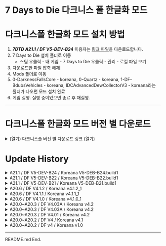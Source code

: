 # 7 Days to Die 다크니스 폴 한글화 모드

# 다크니스폴 한글화 모드 설치 방법

1. **_7DTD A21.1 / DF V5-DEV-B24_** 이용자는 [링크 파일](https://github.com/Zuxico3219-Gmail/Darkness-Falls-Koreana/releases/download/7dtd-df-kr-v5-dev-b24.build1/DF.KR.V5-DEV-B24.build1.zip)을 다운로드합니다.
2. 7 Days to Die 설치 폴더로 이동
   * 스팀 우클릭 - 내 게임 - 7 Days to Die 우클릭 - 관리 - 로컬 파일 보기
4. 다운로드한 파일 압축 해제
5. Mods 폴더로 이동 
6. 0-DarknessFallsCore - koreana, 0-Quartz - koreana, 1-DF-BdubsVehicles - koreana, IDCAdvancedDewCollectorV3 - koreana라는 폴더가 나오면 모드 설치 완료
7. 게임 실행. 실행 중이었으면 종료 후 재실행.

---

# 다크니스폴 한글화 모드 버전 별 다운로드

<details><summary>(열기) 다크니스폴 버전 별 다운로드 링크 (열기)</summary>

<br/>

* [DF KR V5-DEV-B24.build1](https://github.com/Zuxico3219-Gmail/Darkness-Falls-Koreana/releases/download/7dtd-df-kr-v5-dev-b24.build1/DF.KR.V5-DEV-B24.build1.zip)
* [DF V5-DEV-B22](https://github.com/Zuxico3219-Gmail/Darkness-Falls-Koreana/releases/download/7dtd-darknessfalls-koreana/DF.V5-DEV-B21_KR.V5-DEV-B22.build1.zip)
* [DF V5-DEV-B21](https://github.com/Zuxico3219-Gmail/Darkness-Falls-Koreana/releases/tag/7dtd-df-v5-dev-b21-koreana-v5-deb-b21.build1)
* [DF V4.1.2](https://github.com/Zuxico3219-Gmail/Darkness-Falls-Koreana/releases/download/7dtd-df-v4.1.2-koreana-v4.1.2-1/DF.V4.1.2_KR.V4.1.2_1.zip)
* [DF V4.1.1](https://github.com/Zuxico3219-Gmail/Darkness-Falls-Koreana/releases/download/7dtd-df-v4.1.1-koreana-v4.1.1-1/DF.V4.1.1_KR.V4.1.1_1.zip)
* [DF V4.1.0](https://github.com/Zuxico3219-Gmail/Darkness-Falls-Koreana/releases/download/7dtd-df-v4.1.0-koreana-v4.0.1-1/DF.V4.1.0_KR.V4.1.0_1.zip)
* [DF V4.04](https://github.com/Zuxico3219-Gmail/Darkness-Falls-Koreana/releases/download/7dtd-df-v4.04-koreana--v4.04-1/DF.V4.04_KR.V4.04_1.zip)
* [DF V4.03A](https://github.com/Zuxico3219-Gmail/Darkness-Falls-Koreana/releases/download/7dtd-df-v4.03a-koreana-v4.03a-2/DF.V4.03A_KR.V4.03A_2.zip)
* [DF V4.01](https://github.com/Zuxico3219-Gmail/Darkness-Falls-Koreana/releases/download/7d2d-darknessfalls/DarknessFalls_Koreana.zip)
* [DF V4](https://github.com/Zuxico3219-Gmail/Darkness-Falls-Koreana/releases/download/7dtd-df-v4.01-koreana-4.2/DarknessFalls_Koreana.zip)

---

</details>






# Update History

<details><summary>A21.1 / DF V5-DEV-B24 / Koreana V5-DEB-B24.build1</summary>

<br/>

# DF V5-DEV-B24 / koreana V5-DEV-B24.build1

## 누락

* DFmeleeToolcombatAxe,DFmeleeTooltitaniumCombatAxe: 날붙이 제작 등급+ 목록에 있지만 어디에도 없음
* ammoDartSteel: 전동식 트랩 1에 있지만 어디에도 없음
* armorMilitaryStealthBoots,군 잠행용 부츠: Localization.txt 누락
* DFseedCannabisUnderground,대마 (씨앗): Localization.txt 누락
* DFseedRiceUnderground,쌀 (씨앗): Localization.txt 누락

## DF-V5-DEV-B24 변경사항

* 전문의 특성 3레벨, 3레벨 설명 수정: 자신에게 사용하는 치료 아이템 효과 +25% ~ +50% -> 자신 혹은 타인에게 사용하는 치료 아이템 효과 +25% ~ +50%
* 야생 과일나무 등장 확률 증가
* 모든 플레이어 과일나무가 채집 후 사과나무 씨앗으로 심기는 문제 수정

## DF-V5.0.0-DEV-B24 공식 패치노트

* 제작할 수 있는 원격 제작 기능과 관련된 문제를 수정하기 위해 SCore를 업데이트했습니다. 모든 재료가 없는 상태에서 제작하거나 차량에 타고 * 있고 해당 자원이 핫바에 있으면 자원을 사용하지 않고 제작할 수 있었습니다.
* 벌집 레시피가 없던 문제 수정
* 아이템이 유리병이나 깨진 유리만 주던 문제를 수정했습니다.
* TFP의 공지에 따라 해결하려고 했으나 제대로 되지 않아, 지금은 50% 확률로 빈 물병을 얻을 수 있습니다.
* 닭장과 벌집이 생산 중일 때 동물 먹이를 투입할 수 없는 문제를 수정했습니다.
* 장도리가 작업대의 제작 시간 감소가 제대로 표시되지 않던 문제를 수정했습니다.
* 음식과 음료의 표시와 관련된 문제를 추가로 수정했습니다.
* 간헐적으로 음식으로 얻는 최대 스태미너 보너스가 사라지거나 제대로 적용되지 않는 문제를 수정했습니다.
* 의료 용품의 HP와 XP 수치와 관련된 문제를 수정했습니다.
* 의료 옹품이 찰과상/접질림/부러짐에 제대로 작동하지 않는 바닐라 문제를 수정했습니다.
* 플레이어의 과일나무와 관련된 잘못된 유니티 태그를 수정했습니다. 왜냐면 유니티가 그지같아서 한 번에 제대로 저장되지 않았습니다.
* 플레이어의 과일나무 채집 후 모든 나무가 사과나무로 심어지는 문제를 수정했습니다. 내가 잘못 함.
* 대부분의 날붙이 도구나 무기의 대미지가 제대로 표시되지 않는 문제를 수정하고 대미지량도 수정 했습니다. 대미지는 약간 높아졌을 수 있습니다.
* 왜? 몰?루. 여기에 더 많은 시간을 쓰지 않아요.
* 상인이 일반 회로도를 판매합니다.
* 빈혈 디버프에 특수한 조건을 추가했습니다. 특정 음식 수치를 일정 이상 충족하면 빈혈이 사라집니다.
* 상인이 이제 대부분의 탈 것 판매하지 않습니다. 너무 쉽게 사는 것 같아서요. ( 일부 차량 부품은 그대로 남아있습니다. )
* 야생 과일나무가 거의 사라져서 야생 과일나무의 등장 확률을 증가시켰습니다.
* 출입증의 드랍률을 아주 조금 조절했습니다. ( 조금 더 흔하게 )

* 알려진 문제.

* 언제나처럼 현지화. 뭔가 이상하거나 놓친 부분이 있다면 알려주세요.
* 전리품이 어느정도 정리되었으니 이상한게 있다면 알려주세요.
* 일부 블록이 대미지를 받아도 내구도가 보이지 않는 문제. 바닐라 블록이 아니면 제보해주세요. 고치는 방법을 알고 있습니다.

</details>

<details><summary>A21.1 / DF V5-DEV-B22 / Koreana V5-DEB-B22.build1</summary>

<br/>

# DF V5-DEV-B22 / koreana V5-DEV-B22.build1

## DF-V5-DEV-B22 변경사항

* 황무지 보물 특성 너프: 약탈품 보너스 +20% ~ +100% -> +2% ~ +10%
* 배터리 재활용 개조 설명 추가: 개조 등급: 3
* 직업 퀘스트 내용 변경
    * 직업 퀘스트 - 사냥꾼 2/5: 목재 활로 좀비 죽이기 -> 좀비 죽이기
    * 직업 퀘스트 - 사냥꾼 6/5: 파이프 라이플로 동물과 좀비 죽이기 -> 동물과 좀비 죽이기
* 화력 증가 도구 설명 변경: 제작 시간 -25% -> 제작 시간 -15%
* 자물쇠 따개 뭉치(50) -> 자물쇠 따개 뭉치(100)
* 물 -> 깨끗한 물
* 악마의 재생 능력 관련 표기 KEY 추가
    * 악마의 재생 능력을 비활성화?
    * 권능을 받은 악마의 재생 능력을 비활성화?
* 직업: 사냥꾼 2레벨 보상 추가: 군 잠행용 방어구의 제작등급 +10

## DF-V5-DEV-B21 놓친 변경사항

* 육상 숙련도 너프
    * 달리기 중 스태미너 회복량 +5% ~ +25% -> +2% ~ +10%
    * 점프 스태미너 소모량 감소 4% ~ 20% -> 
* 타격무기 숙련도 너프
    * 스태미너 소모량 -5% ~ -25% -> -2% ~ -10%
* 날붙이 무기 숙련도 너프
    * 스태미너 소모량 -5% ~ -25% -> -2% ~ -10%
* 권총 숙련도 버프
    * 공격속도 +5% ~ +25% -> +10% ~ +50%
* DIY 특성 삭제: 기계 부품, 전기 부품 레시피를 전기 기초이론에서 얻으면서 사라짐
* 암살자 특성 변경
    * UI 표기와 실제 보너스 똑같게 변경
    * 기습 데미지 +50% ~ +200% -> +150% ~ +300%
* 사냥 전문가 특성
    * 레시피 해제 추가: 군 잠행용 방어구
    * 제작등급 보너스 아이템 추가: 군 잠행용 방어구
* 고급 공학 기술 특성
    * 4레벨 레시피 변경: 바닐라 변경으로 인해 삭제 및 추가
* 망치 & 화덕 특성
    * 1레벨에 레시피 해제되는  랜턴이 일반 랜턴에서 다양한 랜턴을 선택해서 쓸 수 있는 랜턴으로 변경
    * 4레벨 레시피 해제 추가: 화력 증가 도구
* 이게 과학이지! 특성
    * 2레벨 레시피 해제 삭제: 압력판 지뢰
* 보안 전문가 특성
    * 제작등급 보너스 아이템 추가: 티타늄 케블라 방어구
* 미래공학 제작 특성
    * 4레벨 레시피 해제 추가: 레이저 자동 터렛
    * 5레벨 레시피 해제 추가: 레이저 샷건 터렛
* Key 없어진 번역 삭제
    * rebarFrameArch,철근 프레임 아치
    * rebarFrameCTRPlate,판형 철근 프레임 중앙
    * rebarFrameCTRPole,철근 프레임 막대 (중앙)
    * rebarFramePillar50,철근 프레임 기둥 50
    * rebarFramePole,철근 프레임 막대
    * rebarFrameCTREighth,철근 프레임 8형 (중앙)

# 한글 번역 수정

* 용어 변경
    * 명칭: 티타늄 케블라 -> 티타늄-도금 케블라
    * 설명: 일반적으로 방탄에 사용하는 케블라 대신 티타늄을 덧댄 군용 방어구입니다
* 중갑 제작: 방어구 제작등급 +10 ~ +50 -> 중갑 제작등급 +10 ~ +50
* 경갑 제작: 방어구 제작등급 +10 ~ +50 -> 경갑 제작등급 +10 ~ +50
* 타격 무기 제작 5레벨 설명 중복 삭제
* 샷건 제작: 플레이어 레벨, 제작등급 수치 올바르게 수정
* 레버 액션 라이플 책 설명 누락 수정
* 가죽,철제, 강철 갑옷 도면 설명: 방어구 제작 특성이 경갑/중갑 등으로 통합되어 특성이 아니라 해당 방어구 제작 방법을 습득한다고 설명 변경
* 화덕 & 망치 1레벨 설명 누락 추가: 소방관 헬멧 레시피 해제
* 화덕 & 망치 4레벨 설명 누락 추가: 콘크리트 블록,콘크리트 프레임 형태 레시피 해제
* 화덕 & 망치 5레벨 설명 누락 추가: 스테인리스 강철 형태,강철 프레임 형태 레시피 해제
* 군화, 군모를 군용 부츠, 군용 헬맷으로 변경해서 군용 방어구로 설명 통합
* 중갑 제작의 제작시간 감소 삭제
* 권총 제작: 날붙이 무기 -> 권총
* 농업 전문가 설명 누락 추가: 대마 (씨앗),쌀 (씨앗) 레시피 해제
* 기계 전문가 설명 누락 추가: SMG-5 레시피 해제
* 폭파 전문가 설명 변경: 폭발물로 인한 받는 피해 -> 폭발물에 입는 피해
* 티타늄 방어구 설명 오타 수정
* 악마 군주 번역 누락 추가: Demon Lord -> 악마 군주
* 사냥 전문가 표기 오류 수정

</details>

<details><summary>A21.1 / DF V5-DEV-B21 / Koreana V5-DEB-B21.build1</summary>

<br/>

## A21.1 / DF V5-DEV-B21 / Koreana V5-DEV-B21.build1

* 품질관리 조: 캐릭터 레벨 51이상 약탈품 보너스 너프
* 제작 시간 감소 삭제
    * 총기류, 무기류, 도구
* 방어구 제작 -> 중갑 제작으로 변경
    * 고철 방어구,철제 방어구,강철 방어구,광부 안전모,소방관 헬멧,SWAT 헬멧,티타늄 방어구
    * 중갑 제작 1레벨: 플레이어 레벨 1 -> 5
    * 중갑 제작 5레벨: 플레이어 레벨 80 -> 60
* 경갑 제작 추가
    * 패딩 방어구, 가죽 방어구, 군모, 군용 방어구, 군화, 군 잠행용 방어구, 티타늄 케블라 방어구
* 총기 제작, 무기 제작을 세분화
* 과학 제작 변경사항
    * 제작 시간 감소: 1% ~ 5% -> 5% ~ 25%
    * 3레벨 레시피 해제 추가: 대구경 라이플 총열 개조
* 멋진 교환자 변경사항
    * 상인의 비밀 은닉처 보너스 삭제
* 전기 기초이론 변경사항
    * 1레벨 레시피 해제 추가: 기계 부품
    * 2레벨 레시피 해제 추가: 전기 부품
* 전동식 근거리 트랩, 전동식 원거리 트랩 통합 -> 전동식 트랩
* 화학 작업기: 요구사항 무기 제작 2 삭제
* 보안 전문가: 군용 방어구, 티타늄 방어구 레시피 해제 삭제
* 카리스마 있는 성격
    * 3레벨~5레벨에서 상인이 비밀 은닉처 아이템을 제공하던 것에서 1레벨~5레벨에서 상인이 더 좋은 아이템을 제공하는 것으로 변경 (확인 필요)
* 기초 농사 비법
    * 2레벨 추가: 이슬 수집기 레시피 해제
* 폭파 전문가
    * 1~5레벨 추가: 폭발물로 인한 받는 피해 -5~-25%
    * 5레벨 추가: 지뢰를 집을 수 있습니다
* 전문화, 숙련도 책 설명 삭제: 도구벨트에 넣어서 읽을 수 있습니다
* 윈체스터 라이플 도면 key 변경: DFWinchesterRifleBook -> DFgunWinchesterRifleSchematic
* 티타늄 방어구 설명 변경: 문구 변경 및 보안요원 전용 삭제
* 직업 훈련 - 농부 변경사항
    * 직업 퀘스트 - 농부 2/5: 괭이 관련 -> 농지 블록 관련
    * 직업 퀘스트 - 농부 3/5: 괭이로 밭 갈고 씨앗 심기 -> 농지 블록에 씨앗 심기
    * 직업 퀘스트 - 농부 5/5: 수셰프 삭제 ?
    * 직업 퀘스트 - 농부 6/6 삭제
* 직업 훈련 - 사냥꾼 변경사항
    * 직업 퀘스트 - 사냥꾼 5/5: 가죽 방어구 제작 -> 패딩 방어구 제작
    * 직업 퀘스트 - 사냥꾼 6/6 삭제
* 직업 훈련 - 노동자 변경사항
    * 직업 퀘스트 - 노동자 2/5: 목재 프레임과 판석 블록 -> 목재 프레임
    * 직업 퀘스트 - 노동자 6/6 삭제
* 직업 훈련 - 기계공 변경사항: 직업 퀘스트 - 기계공 6/6 삭제
* 직업 훈련 - 과학자 변경사항: 직업 퀘스트 - 과학자 6/6 삭제
* 직업 훈련 - 보안요원 변경사항
    * 직업 퀘스트 - 보안요원 2/5 변경: 패딩 방어구 제작 -> 좀비 죽이기
    * 직업 퀘스트 - 보안요원 3/5: 스크립트와 퀘스트가 맞지 않음
* 직업 훈련 - 생존주의자 변경사항
    * 직업 퀘스트 - 생존주의자 3/5 변경: 끓인 물 -> 물 그릇
    * 직업 퀘스트 - 생존주의자 4/5 변경: 가죽 방어구 -> 패딩 방어구
* 건강 툴팁 변경사항: 사망 시 건강 10 감소 -> 사망 시 게임 난이도에 따라 건강 일부 감소
* 건강 툴팁 추가사항
    * 난이도 0에서는 건강 감소 0
    * 난이도 1마다 건강 감소 4씩 증가
    * 난이도 5에서 건강 감소 20
* 자급자족 1레벨에 추가: 이슬 수집기 레시피 해제
* 생존자 변경사항
    * 더위 저항, 추위 저항: 5~25 -> 10~50
    * 질병 저항: 10% ~ 80% -> 20% ~ 100%
* 창술 장인 변경사항
    * 4레벨 변경: 재빠른 악마 -> 자루 뚫기
    * 자루 뚫기: 맹렬한 공격 시 대상을 관통하여 한 번에 최대 3명까지 공격할 수 있습니다.
* 개조 추가
    * 화력 증가 도구: 대형 화덕과 고급 화덕, 퓨전 화덕 그리고 작업용 오븐을 위한 도구입니다. 제작 시간 -25%
* 단순 이름 변경
    * P225 권총 -> 고급 권총
    * P225 권총 도면 -> 고급 권총 도면
    * AR15 돌격소총 -> 전술 돌격소총
    * 작업용 싱크대 -> 작업용 욕실 싱크대
    * 전직 깡패 -> 방사능 깡패
    * 땅콩 버터 샌드위치 -> 땅콩 버터 젤리 샌드위치
* 단순 설명 변경
    * 다이아몬드 칼날 끝 개조, 추가:대상을 맞출 때마다 방어력을 5% 감소시킵니다.
* 바닐라의 기후에 따른 티어 보너스 삭제 (숲,설원,사막 등등)
* 밤이 되면 기후 별로 다른 게임스테이지, 전리품스테이지 보너스 추가
* 황무지 게임스테이지 보너스 추가
* 직업 퀘스트 - 농부 5에 있던 수셰프 특성이 직업 퀘스트 - 농부 4로 이동
* 퀘스트 내용이 단순 좀비 처치로 바뀐 직업 퀘스트
    * 직업 퀘스트 - 사냥꾼 2: 기존 ( 원시적 활으로 좀비 처치 )
    * 직업 퀘스트 - 보안요원 2: 기존 ( 패딩 방어구 제작 )
* 직업 퀘스트 - 사냥꾼 4에 있던 타고난 사냥꾼 특성이 직업 퀘스트 - 사냥꾼 2로 이동
* 직업 퀘스트 - 사냥꾼 4: 경갑옷 - 가죽 방어구 제작 특성 보상 삭제
* 직업 퀘스트 - 사냥꾼 5: 가죽 방어구 제작 -> 패딩 방어구 제작
* 직업 퀘스트 - 보안요원: 고통 저항 특성 보상 추가
* 레시피 변경사항
    * 추가: 가전
    * 변경: 유리병 -> 빈 물병
    * 삭제: 랜턴
* 고급 이슬 수집기 모드 추가
    * 고급 이슬 수집기는 설치하면 다양한 효과를 얻을 수 있는 특별한 아이템이 있습니다.
    * 미네랄 주입기: 그냥 물 대신에 깨끗한 생수를 생산합니다.
    * 고급 정수 필터: 이슬 수집기가 물을 더 빨리 생산하게 합니다.
    * 대형 이슬 수집 방수포: 한 번에 더 많은 물을 생산합니다.
    * 대형 물 통: 이슬 수집기의 생산품 슬롯이 증가하여 비우기 전까지 더 많은 물을 생산할 수 있습니다.
    * 대형 이슬 수집 방수포와 대형 물 통은 제작할 수 있습니다. 나머지 두 아이템은 상인에게서만 구할 수 있습니다.

</details>

<details><summary>A20.6 / DF V4.1.2 / Koreana v4.1.2_1</summary>

<br/>

## A20.6 / DF V4.1.2 / KOreana V4.1.2_1

1. 드디어 다크니스 폴에도 원격 보관함 모드가 도입되었습니다.
    * 이게 과학이지! 특성 5레벨에서 무선 전송 업그레이드를 통해 보관함을 업그레이드 할 수 있습니다.
    * 업그레이드 가능한 도구: 장도리, 네일건, 임팩트 드라이버, 티타늄 장도리, 레이저 만능도구
1. 새로운 미래공학 아이템을 추가했습니다.
    * 미래공학 제작 5레벨: 과충전 에너지 전지, 과충전 전력 공급 개조, 분자 재구축 장치 (도구벨트), 분자 재구축 장치 (착용장비) 레시피 해제
1. 나사송곳 개편 사항
    * 이전보다 내구도가 더 느리게 깎입니다.
    * 나사송곳: 채집량 감소 패널티가 절반 수준으로 완화되었습니다.
    * 티타늄 나사송곳: 채집량 감소 패널티가 삭제되었습니다.
1. 컴파운드 활과 티타늄 석궁은 더 이상 돌과 고철 탄약을 사용할 수 없습니다.
1. 방어구 개편 사항
    * 미래공학 방어구의 스태미너 패널티가 없어지고, 대신 갑옷 등급이 약간 낮아졌습니다.
    * 패딩 방어구의 이동성 패널티가 없어지고, 대신 갑옷 등급이 낮아지고 개조 슬롯이 1개씩 줄어들었습니다.
    * 가죽, 고철 방어구의 이동성 패널티가 약간 낮아지고, 대신 갑옷 등급이 약간 낮아졌습니다.
    * 강철 방어구, SWAT 헬멧, 풋볼 헬맷의 이동성 패널티가 약간 높아지고, 대신 갑옷 등급이 약간 높아졌습니다.
    * ZU 풋볼 헬멧의 이동성 패널티가 낮아지고, 대신 갑옷 등급이 낮아졌습니다.
1. 응급 치료용 붕대, 응급 치료 키트, 멸균 붕대, 구급 키트같은 의료용품이 중복 적용되지 않습니다.
1. 프레임 형태의 모양을 변경하여 일반 블록과 구분할 수 있게 바뀌었습니다.
1. 노동자 직업 개편 사항
    * 고급 공학 기술 특성 5레벨의 플레이어 요구 레벨이 10에서 20으로 높아졌습니다.
    * 좋은 유지보수 특성 5레벨의 플레이어 요구 레벨이 10에서 20으로 높아졌습니다.
    * 고급 공학 기술 특성 4레벨과 5레벨에 나눠서 배울 수 있던 산탄총 터렛과 SMG 자동 터렛을 모두 4레벨에서 배울 수 있습니다.
    * 고급 공학 기술 특성 5레벨에서 터렛 Mk2와 강철 탄약을 사용하는 터렛을 배울 수 있습니다.
    * 고급 공학 기술 특성 4레벨: 강철 탄약을 사용하는 SMG 자동 터렛 (강철) 레시피 해제
    * 고급 공학 기술 특성 5레벨: SMG 자동 터렛 Mk2, 산탄총 자동 터렛 Mk2, SMG 자동 터렛 Mk2 (강철) 레시피 해제
1. 기계공 직업 개편 사항
    * 고철 처리 작업 특성 5레벨의 플레이어 요구 레벨이 10에서 20으로 높아졌습니다.
    * 로보틱 발명가 특성 5레벨의 플레이어 요구 레벨이 10에서 20으로 높아졌습니다.
    * 기계공 2레벨
        * 기존: 기계공 작업대, 기름, 차량 개조, 크루저, 정커, 노바 관련 레시피 해제
        * 개편: 오토바이와 노바 관련 레시피 해제
    * 기계공 3레벨
        * 기존: 오토바이, 랫, 낡은 세미, 작업 트럭 관련 레시피 해제
        * 개편: 기계공 작업대, 기름, 차량 개조, 크루저, 정커, 랫, 낡은 세미, 작업 트럭 관련 레시피 해제
    * 기계공 전문가
        * SMG-5 레시피 해제 추가
        * 설명에 박스 트럭, 버기, 험비, 스탤리온, 머라우더와 제작 재료 레시피 해제 추가
1. 요리사 직업 개편 사항
    * 자급자족 특성 5레벨의 플레이어 요구 레벨이 10에서 20으로 높아졌습니다.
    * 자급자족 특성 5레벨에서 배울 수 있는 관개수로 파이프 제작법이 각 모양별로 나누어져있던 기존 방식에서 관개수로 파이프 (모든 형태)로 통합하여 해당 블록으로 모양을 선택해서 설치할 수 있도록 변경되었습니다.
    * 요리사 전문가 특성에 대마와 쌀 지하 농사 레시피 해제 누락 추가
1. 과학자 직업 개편 사항
    * 폭파 전문가 특성 5레벨의 플레이어 요구 레벨이 10에서 20으로 높아졌습니다.
    * 이게 과학이지! 특성 5레벨의 플레이어 요구 레벨이 10에서 20으로 높아졌습니다.
    * 전문의 특성 5레벨의 플레이어 요구 레벨이 10에서 20으로 높아졌습니다.
    * 이게 과학이지! 특성 5레벨에 무선 전송 업그레이드 레시피 추가
1. 보안요원 직업 개편 사항
    * 질풍 강타 특성 5레벨의 플레이어 요구 레벨이 10에서 20으로 높아졌습니다.
    * 고통 저항 특성 5레벨의 플레이어 요구 레벨이 10에서 20으로 높아졌습니다.
    * 방어구 전문가 특성 5레벨의 플레이어 요구 레벨이 10에서 20으로 높아졌습니다.
1. 사냥꾼 직업 개편 사항
    * 사냥꾼의 활/석궁 제작등급 보너스가 삭제되었습니다.
    * 암살자 특성 5레벨의 플레이어 요구 레벨이 10에서 20으로 높아졌습니다.
    * 타고난 사냥꾼 특성 4레벨의 플레이어 요구 레벨이 10에서 20으로 높아졌습니다.
1. 생존주의자 직업 개편 사항
    * 사냥꾼에 있던 활/석궁 제작등급 보너스가 생존주의자에 추가되었습니다.
    * 생존자 특성 5레벨의 플레이어 요구 레벨이 10에서 20으로 높아졌습니다.
    * 카리스마 있는 성격 특성 5레벨의 플레이어 요구 레벨이 10에서 20으로 높아졌습니다.
    * 황무지 보물 특성 5레벨의 플레이어 요구 레벨이 10에서 20으로 높아졌습니다.
1. 미래공학 개편 사항
    * 미래공학 제작 특성 3레벨에 펄스 지뢰 레시피 추가
    * 미래공학 제작 특성 5레벨에 과충전 에너지 전지, 과충전 전력 공급 개조, 분자 재구축 장치 (도구벨트), 분자 재구축 장치 (착용장비) 레시피 추가
1. 스케이트 좀비와 은퇴한 갱스터 좀비의 이름을 전직 깡패로 통합하였습니다.
1. 각종 탄약 상자의 재료 절약 보너스 삭제가 삭제되었습니다.
    * 이제 각종 탄약을 묶음으로 만드는 기능만 제공합니다.
1. 화덕에서 만들 수 있던 방탄 유리 블록은 이제 대형 화덕에서 만들 수 있습니다.

---

번역 누락 수정
armorLeatherSetSchematicDesc,도면을 확인해 아이템 제작에 필요한 특성을 습득할 수 있습니다. 모든 방어구와 관련한 제작 아이템의 품질은 방어구 제작과 같은 특성에 따라 달라집니다.\n경갑옷 - 가죽 방어구 제작 특성을 1레벨 상승시킵니다.
armorIronSetSchematicDesc,도면을 확인해 아이템 제작에 필요한 특성을 습득할 수 있습니다. 모든 방어구와 관련한 제작 아이템의 품질은 방어구 제작과 같은 특성에 따라 달라집니다.\n중갑옷 - 철제 방어구 제작 특성을 1레벨 상승시킵니다.
armorSteelSetSchematicDesc,도면을 확인해 아이템 제작에 필요한 특성을 습득할 수 있습니다. 모든 방어구와 관련한 제작 아이템의 품질은 방어구 제작과 같은 특성에 따라 달라집니다.\n중갑옷 - 강철 방어구 제작 특성을 1레벨 상승시킵니다.

---

perkLaserWeaponsRank3Desc: DFpulseMine 레시피 해제 추가

perkLaserWeaponsRank3Desc,"[DECEA3]요구사항:[-] 플레이어 레벨 110\n미래공학 제작등급 +30. 미래공학 제작시간-15%\n나노봇,레이저 권총,레이저 권총 총열,레이저 권총 몸통,레이저 권총 손잡이,레이저 무기 부품,레이저 라이플,레이저 라이플 총열,레이저 라이플 몸통,레이저 라이플 개머리판,펄스 수류탄,펄스 로켓 (탄약),아크 건 레시피 해제\n컴파운드 활과 티타늄 석궁에 활용할 수 있는 펄스 화살 (탄약),펄스 볼트 (탄약) 레시피 해제\n생명공학 / 나노공학 중 하나의 공학만 습득할 수 있는 공학 주사 제작 가능.\n생명공학: 신체단련 주사,누구보다 빠르게 주사\n나노 공학: 초인 주사,치유가속 주사"

perkLaserWeaponsRank5Desc,"[DECEA3]요구사항:[-] 플레이어 레벨 140\n미래공학 제작등급 +50. 미래공학 제작시간-25%\n미래공학 방어구, 과충전 에너지 전지, 과충전 전력 공급 개조, 분자 재구축 장치 (도구벨트), 분자 재구축 장치 (착용장비) 레시피 해제"

autoTurretSteelCased,SMG 자동 터렛 (강철) 주석처리
perkAdvancedEngineeringRank4LongDesc,"전기 트랩 스킬로 XP를 35% 얻습니다\n산탄총 자동 터렛,SMG 자동 터렛,SMG 자동 터렛 (강철),네일 건,강철 차고 문 3x2 (전원 연결됨),금속 차고 문 5x3 (전원 연결됨),강화형 도개교 (전원 연결됨),금고 해치 v3 (전원 연결됨),금고 문 03 (전원 연결됨) 레시피 해제"

</details>

<details><summary>A20.6 / DF V4.1.1 / Koreana v4.1.1_1</summary>

<br/>

## A20.6 / DF V4.1.1 / Koreana V4.1.1_1

## DF 한글 모드 V4.1.1_1

1. 'Empowered'를 '권능을 받은'으로 번역, DOOM 시리즈 번역 참고
2. 'Broodmother'를 '거미여왕'으로 번역, 도타2 번역 참고. 스타2는 무리어미. 아크서바이벌은 브루드마더.

1. 일기( J메뉴)의 직업 설명 번역 추가
2. 대학 재킷 능력 변경해놓고 번역 키 없어서 자체적으로 추가

## DF V4.1.1 공식 변경점

</details>

<details><summary>A20.6 / DF V4.1.0 / Koreana v4.1.0_1</summary>

<br/>

## A20.6 / DF V4.04 / Koreana V4.04_1

## DF 한글 모드 V4.04_1 개선사항

1. 닥폴 4.1.0 번경사항 번역
1. 일기( J메뉴)의 직업 설명 번역 추가
1. 대학 재킷 능력 변경해놓고 번역 키 없어서 자체적으로 추가

---

## DF V4.1.0 공식 변경점

1. 변경점이 V4.1.0 번역 내용보다 더 많아서 포기했습니다. 다크니스폴 디스코스에서 확인하세요.

---

</details>

<details><summary>A20.0~A20.3 / DF V4.03A / Koreana v4.2</summary>

<br/>

## A20.6 / DF V4.04 / Koreana V4.04_1

## DF 한글 모드 V4.04_1 개선사항

1. 샷건 탄약 상자 다크니스폴 변경사항 추가
    * 샷건 탄약 상자 (100) -> 샷건 탄약 상자 (150)
1. 다크니스폴 퀘스트 접두어 수정
    * Quest -> 퀘스트
1. 플라즈마 배턴 설명 오류 수정 (강찌 제보)
1. 직업: 보안요원 - 스킬 질풍강타: 적용 아이템 표기 누락 수정
    * 돌 도끼,장도리,분해도구,칼,곤봉,배턴,너클,빠루,광선검,레이저 만능도구에 적용됩니다
1. 직업: 생존주의자 - 스킬 생존자 3~4레벨 표기 누락 수정
    * 말린 고기, 깨끗한 생수 레시피 해제
1. 탄피 회수 개조 설명 오류 수정
    * 전투 중 100% 확률로 탄피를 돌려받습니다 -> 50% 확률로
1. Mutant Spider 번역 추가
    * "돌연변이 거미"
1. 코일 샷건 오타 수정
1. 플라즈마 배턴 설명 오류 수정

---

## DF V4.04 공식 변경점

1. 마침내 날붙이 무기 장인이 살인 본능을 제대로 일으킬 수 있습니다.
    * 스킬 날붙이 무기 장인 3~5 레벨 설명 변경
    * 살인 본능 적용 불가(주먹/너클만) -> 살인 본능: 날붙이 무기로 킬을 할 때마다 5%씩 대미지가 상승하여 최대 15%까지 중첩됩니다.
1. 기후이상으로 벌집이 꿀을 덜 생산합니다.
    * 벌집에서 생산되는 꿀단지의 양과 확률이 줄어들었습니다.

---

</details>

<details><summary>A20.0~A20.3 / DF V4.03A / Koreana v4.2</summary>

<br/>

## A20.5 / DF V4.03A / Koreana V4.03A_1

## DF V4.03A 공식 변경점

1. 더 빠른 제작
    * 분해도 더 빠르게 합니다.
2. 직업: 과학자
    * 마지막 직업퀘스트 완료 시 티타늄 마체테의 제작등급 +10 삭제
3. 직업: 생존주의자
    * 마지막 직업퀘스트 완료 시 티타늄 마체테의 제작등급 +10 추가
4. 철제 위장 특성
    * 스태미너 소모량 -10%, -20%, -30%, -40%, -50%에서 -5%, -10%, 15%, -20%, -25%로 변경
5. 기초 농사 비법 특성
    * 레벨3에 벌집 레시피 해제 추가
6. 황무지 보물 특성
    * 레벨2에 있던 깨끗한 생수 레시피 해제 삭제
7. 생존 전문가 특성
    * 티타늄 마체테의 제작등급 +10 추가
    * 말린 고기 레시피 해제 삭제
8. 생존자 특성
    * 레벨4에 말린 고기, 깨끗한 생수 레시피 해제 추가
9. 자급자족 특성
    * 레벨2에 벌집 레시피 해제 추가
10. 사냥 전문가 특성
    * 티타늄 마체테 레시피 해제 삭제

---

## DF 한글 모드 V4.3 개선사항

1. 전투도끼 도면 설명: 전투토끼를 -> 전투도끼의
2. 조리된 엉터리 고기 수프 설명: 식중독 위험이 없어져서 먹기 안전합니다. -> 식중독 위험이 없어 안심하고 먹을 수 있습니다.
3. 전술 조끼 설명: 민간인급 전술 조끼 -> 민수급 전술 조끼
4. 땅콩 버터 샌드위치 설명: 미국의 오래된 전통적인 간식 -> 미국의 전통적인 간식
5. 커피 케이크 설명: 커피의 좋은 점을 모두 가졌는데 케이크입니다! -> 커피의 좋은 점을 모두 지녔는데, 케이크입니다!
6. 고기 부리또 설명: 특별히 맵지는 않고 손에 쥐고 먹기 좋습니다 -> 크게 맵지는 않고 손에 쥐고 먹기 좋습니다
7. 배 토스트 설명: 아보카도 토스트를 대신할정도는 아니지만 어쨋든 배는 채워야지요. -> 아보카도 토스트를 대신 할 정도는 아니지만 일단 배는 채워야지요.
8. 약기운: 가벼움 설명: 좋은 기분이 돌고있습니다. -> 좋은 기분이 감돕니다.
9. 신호 조명탄 퀘스트 설명: 조명탄에 켜서 -> 조명탄을 켜서
10. 신호 조명탄 아이템 설명: 가까운 곳에 공중 낙하 보금품을 호출합니다만 좀비도 끌어들입니다. -> 가까운 곳에 공중 낙하 보급품을 호출하지만, 좀비 또한 끌어들입니다.
11. 식용유 설명: 기름에 튀긴걸 누가 싫어합니까? 요리에 사용합니다. -> 신발도 튀겨먹으면 맛있습니다. 요리에 사용합니다.
12. 안나 퀘스트: 연구자료 구출하기 -> 연구자료 되찾기

---

</details>

<details><summary>A20.0~A20.3 / DF V4.01 / Koreana v4.2</summary>

<br/>

## A20.0~A20.3 / DF V4.01 / Koreana V4.2

## DF V4.01 공식 변경점

1. 이제 염색약 JaWoodlePurple을 탈 것에도 사용 가능합니다.
2. 이제 차량 좌석 확장 개조를 만들 수 없습니다.
3. 배터리 재활용 개조의 레시피 해제 조건 설명이 미래공학 제작으로 되어있던 것을 과학 제작으로 실제와 맞게 수정되었습니다.
4. 달걀을 쥔 채로 우클릭을 할 때 병아리가 나오는 기능이 삭제되었습니다.
5. 강철 제작의 플레이어 레벨 요구치가 50에서 30으로 변경되었습니다.
6. 터프한 전기공의 이름이 제대로 출력되지 않던 오류가 수정되었습니다.
7. 상인 조엘이 가르쳐주는 스킬 레버 액션 라이플이 사수용 라이플로 잘못 출력되던 것이 수정되었습니다.
8. 이제 직업: 농부의 마지막 직업퀘스트 완료 시 철제 정원 괭이 레시피가 해제됩니다.
    * 철제 정원 괭이는 고철 괭이보다 더 좋은 괭이입니다.
    * 철제 정원 괭이로 수확 시 수확량이 증가합니다.
9. 이제 더트 바이크(Dirt Bike)가 오토바이와 같은 속도로 달립니다. (하향)
    * 더트 바이크 속도 하향으로 제작 재료가 단조강에서 단조철로 변경됩니다.
    * 더트 바이크의 저장소 크기가 9x1에서 9x2로 커집니다. 
0. 박스 트럭(Box Truck),호스티스 박스 트럭(Hostess Box Truck)의 저장소 크기가 10x9에서 12x10으로 커집니다.
1. 이제 오렌지 차를 만들 때 캠프파이어에서 4개, 오븐에서 2개의 오렌지가 필요합니다. (기존: 1개)
2. 이제 파이프 폭탄 (탄약)을 금속 작업대에서 만들 수 없습니다. 여전히 작업대에서는 만들 수 있습니다.
3. 이제 아크 건을 만들 수 있습니다.
4. 이제 슈퍼옥수수를 파밍 중에 얻을 수 있습니다.
5. 직업: 사냥꾼의 동물 추적자로 다이어울프,늑대를 추적할 수 없던 오류가 수정되었습니다.
6. 닭장을 설치 후, 수확 후에만 수리할 수 있던 문제가 수정되었습니다. 이제 언제든 부서지지 않았다면 수리 할 수 있습니다.
7. 이제 POI에서 빈 책장이 나타날 확률이 줄어들었습니다.

## 한글 모드 V4.2 오류 수정사항

1. 레이저 배터리 개조를 레이조 배터리 개조로 잘못 표기한 부분 수정
2. 폭파 전문가 5레벨의 설명 화염방사기 뒷 부분이 잘린 부분 수정

---

## Koreana V4.2 Changes

* modMeleeLaserBattery,레이조 배터리 개조
    * 오타 수정
    * 레이조 -> 레이저
* perkDemolitionsExpertName,폭파 전문가
    * 설명 뒷부분 잘리던 문제 수정: 따옴표 누락
    * perkDemolitionsExpertRank5LongDesc,폭파 전문가입니다\n블록 데미지 +50%. 데미지 +50%. 무기조작 +50%\n재장전속도 +35%. 적 기절 확률 100%\n적을 파괴할 확률 +45%. 불구 확률 +66%\n적이 더 오래 기절합니다\n화염 방사기,빙결 수류탄 레시피 해제

## DF V4.01 Changes

### DF V4.01 BUG

* requirement name="ProgressionLevel" progression_name=",perkCraftWeapons
    * 콤마가 있음.

### item_modefiers.xml

* JaWoodlePurple
    * 탈 것 염색 가능하게 변경
* modVehicleExpandedSeat,차량 좌석 확장 개조
    * 제작 불가로 변경
* modGunRechargableBattery,배터리 재활용 개조
    * 레시피 해제 조건 설명이 미래공학 제작으로 되어있던 것을 과학 제작으로 실제와 맞게 수정되었습니다.

### items.xml

* foodEgg,달걀
    * 우클릭 시 병아리 나오는 것, 삭제

### progression.xml

* perkSteelCraftingName,강철 제작
    * perkSteelCraftingRank1Desc,"[DECEA3]요구사항:[-] 과학 제작 2, 무기 제작 2, 도구 제작 3, 플레이어 레벨 50, 직업: 노동자 불가\n강철 도끼,강철 곡괭이,강철삽,단조강,도가니,강철 화살촉,스테인리스 강철 형태 레시피 해제"
    * 플레이어 레벨 50 -> 플레이어 레벨 30

* legendaryZombieUtilityWorker,터프한 전기공
    * legendaryZombieUtilityWorker -> zombieUtilityWorkerLegendary
* response_-113720762,사수용 라이플 (200 듀크)
    * 사수용 라이플 -> 레버 액션 라이플
    * 실제로는 레버 액션 라이플을 가르쳐 줌.
* attclassfarmer,직업: 농부
    * attClassFarmerRank2Desc,"마지막 직업퀘스트 완료 시 획득\n샷건, 괭이 제작등급 +10"
    * 철제 정원 괭이 레시피 해제 추가

* vehicleDirtBike
    * 속도 22,22 -> 9,14로 변경
    * 저장소 9,1 -> 9,2로 변경
* 재료 resourceForgedSteel -> resourceForgedIron
    * vehicleDirtBikeChassis
    * vehicleDirtBikeParts
* 저장소 10,9 -> 12,10으로 변경
    * vehicleBoxTruckPlain
    * vehicleBoxTruckHostess

* DForangeTea
    * DFOrange 재료 개수 변경
    * 캠프파이어에서 1개 -> 4개
    * 오븐에서 1개 -> 2개

* thrownAmmoPipeBomb
    * 금속작업대에서 만드는 레시피 삭제

* gunSpecialArcGun
    * 아크 건 제작 못하던 버그 수정

* 이제 슈퍼옥수수를 파밍 중에 얻을 수 있습니다.

---

</details>

<details><summary>A20.0~A20.2 / DF V4 / Koreana v4.1</summary>

<br/>

# A20.0~A20.2 / DF V4 / Koreana V4.1

## 스킬
* perkTitaniumCraftingRank1Desc,"[DECEA3]요구사항:[-] 플레이어 레벨 75\n단조 티타늄, 티타늄 창, 곤봉, 소방도끼, 삽, 곡괭이, 티타늄 화살촉 레시피 해제"
    * 추가된 티타늄 제작이 많음
    * 티타늄 칼날 트랩, 티타늄 다트 함정, 티타늄 다트, 티타늄 전기 울타리 구역 추가
* perkSteelCraftingRank1Desc,"[DECEA3]요구사항:[-] 과학 제작 2, 무기 제작 2, 도구 제작 3, 플레이어 레벨 50, 직업: 노동자 불가\n모든 강철 도구와 단조강, 도가니, 강철 화살촉 레시피 해제"
    * 레시피 모두 나열
    * 스테인리스 강철 형태 추가
* perkIronCraftingRank1Desc,"[DECEA3]요구사항:[-] 화덕 먼저 1, 도구 제작 2, 직업: 노동자 불가\n모든 철제 도구와 소방관 헬멧 레시피 해제"
    * 모든 철제 도구 -> 철제 소방 도끼,철제 곡괭이,철삽
* perkScrapCraftingRank1Desc,[DECEA3]요구사항:[-] 도구 제작 1\n모든 고철 도구와 무기 레시피 해제
    * 모든 고철 도구와 무기 -> 하나하나 나열
* perkCoilgunsRank1Desc,"[DECEA3]요구사항:[-] 플레이어 레벨 50\n코일 권총/샷건과 각 총기 부품, 탄약, 코일 전지 레시피 해제"
    * 플레이어 레벨 50 -> 60
* perkCoilgunsName,코일 총기 제작
    * 1,2,3에서 1,2로 변경됨
    * 레시피 해제 목록 디테일하게 수정
* perkYeahScienceName,이게 과학이지!
    * 강철 탄약 레시피 해제 추가
    * 탄약 상자 레시피 해제 추가
    * 로보틱 드론 제작등급 +10~50 추가
* perkSlowMetabolismName,철제 위장
    * 음식과 물 섭취량 +10%~+50% 삭제
* perkGreaseMonkeyDesc,황무지의 쓰레기로 차량과 도구를 만드는 방법을 배워봅시다!
    * \n자전거와 미니바이크는 본 특성 없이 부품으로 조립할 수 있습니다 삭제
* perkFlurryOfBlowsDesc,한 손 근거리 무기에 특화되어 빠른 강타를 맹렬히 퍼부어 적을 사정없이 두들깁니다\n돌 도끼,장도리,분해도구,칼,곤봉,배턴,너클,빠루,광선검에 적용됩니다
    * 빠루, 광선검, 레이저 만능도구 추가
* perkGottaGoFastName,누구보다 빠르게
    * 타격무기,날붙이 무기,빠루,전기톱,광선검의 공격속도 +5~25% 추가
* perkPhysicalConditioningName,신체 단련
    * 방어 등급 +2~10
    * 추위,더위 저항 +2~10추가
* perkCraftFutureTechName,미래공학 제작
    * 레시피 해제: 부품 계열 추가
    * 레시피 해제: 아크건, 로켓 펄스 (탄약) 삭제 (파밍 불가 상태)
* perkMasterFarmerRank1Desc,"식물 육성 램프와 유전자 변형 작물로 지하에서 농사를 지을 수 있고, 능력치와 특성을 증진시키는 할아버지의 비밀 레시피를 배웁니다\n식물 육성 램프와 유전자 변형 작물 그리고 블랙스트랩 커피 외 수많은 요리 레시피 해제\n자동 샷건 레시피 해제. 샷건과 고철 괭이의 제작등급 +10"
    * 제작 등급 +10: 고철 괭이 -> 괭이, 코일 샷건 추가
    * 유전자 변형 작물, 자동 샷건 몸통 레시피 추가
* perkMasterScavengerRank1Desc,".44 데저트 벌쳐,티타늄 너클의 레시피 해제\n듀크,탄환,놋쇠,납,쓰레기,음식,의약품,보석 발견량 +10%\n전리품 가방 획득률 +10%\n권총, 너클의 제작등급 +10"
    * 레시피 해제: 데저트 이글 몸통 추가
    * 퀘퀘스트 보상 듀크 +50%, 퀘스트 보상 경험치 +25% 추가
* perkMasterSurvivalistRank1Desc,"M4A1 돌격소총,패딩 방어구,가죽 방어구,고철 방어구,\n철제 방어구,강철 방어구의 제작등급 +10\n티타늄 마체테,말린 고기,신호 조명탄,서바이벌 횃불,대형 배낭,메가 크러시,M4A1 자동소총,자동소총 부품,자동소총 총열,자동소총 개머리판,자동소총 몸통,바이오 연료,석유통,화약 더미 (1000)의 레시피 해제"
    * 자동소총 재료 레시피 해제 추가
    * 화약 -> 화약 더미 (1000) 레시피 해제 수정
* perkMasterSecurityRank1Desc,"자동소총, 코일 돌격소총, 티타늄 강화 곤봉, 군용 방어구, 티타늄 방어구의 제작등급 +10\nM60 기관총, 자동소총 부품, 자동소총 총열, 자동소총 개머리판, 자동소총 몸통, 티타늄 강화 곤봉, 티타늄 방어구, 군용 방어구, 고급 전술 조끼 개조, 고급 탄피 회수기 개조 레시피 해제"
    * 자동소총 재료 추가
* attClassSurvivalistRank2Desc,"마지막 직업퀘스트 완료 시 획득\n패딩, 가죽, 고철, 철제, 강철 갑옷과 M4A1 돌격소총의 제작등급 +10\n손목 시계 개조 레시피 해제"
    * 천 -> 패딩
    * 철제 -> 고철
    * 철 -> 철제
* attClassSecurityRank2Desc,"마지막 직업퀘스트 완료 시 획득\n자동화기,코일 자동소총,군용 방어구,티타늄 방어구의 제작등급 +10"
    * 코일 자동소총 추가
* attClassScientistRank2Desc,"마지막 직업퀘스트 완료 시 획득\n칼, 창, 전투도끼, 로켓 발사기, 배턴, 로보틱 드론, 화염 방사기,빠루의 제작등급 +10"
    * 빠루 추가
* attClassMechanicRank2Desc,"마지막 직업퀘스트 완료 시 획득\n곤봉, 슬레지해머, SMG-5, 로보틱 터렛, 분해도구 제작등급 +10"
    * 해머 -> 슬레지해머
* attClassHunterRank2Desc,"마지막 직업퀘스트 완료 시 획득\n활과 석궁,라이플,코일 저격 라이플의 제작등급 +10.\n앉아있을 때 동물 추적자 능력 획득"
    * 코일 저격 라이플 추가
* perkAmmoCraftingName,주간 총알잡지
    * A20 변경점 적용: 강철 탄약, 탄약 상자 추가, HP(하이파워) 적용
* perkElectricBasicsName,전기 기초이론
    * A20 변경점 적용: DIY 1: 여러 조명들을 플레이어 조명으로 통합
* perkConcreteMixingName,콘크리트 혼합
    * A20 변경점 적용: 콘크리트 형태 레시피 추가
* perkLockPickingName,자물쇠 따기
    * 자물쇠 따는 시간 A20 변경점 수정: - 10%-50% -> - 15%-90%
* perkCraftScienceName,과학 제작
    * 풀리는 개조 전체 목록 추가
* perkThisIsMyRifleName,내 라이플 맛 좀 봐라!
    * 데미지 설명 오류 수정
    * 연사속도 A20 변경점 수정: 10%-50% -> 15-35%
    * 정확도, 반동, 무기조작,최대 사거리, 유효 사거리 설명 추가
* perkTheOutlawName,무법자
* perkBoomStickName,붐스틱
* perkBetterLeadThanDeadName,죽느냐 쏘느냐
* perkRobinHoodName,로빈 후드
    * 정확도, 반동, 무기조작 설명 추가
* perkCraftScienceDesc,더 좋은 장치를 원하나요?\n개조 부품 레시피 해제\n(자동차 관련 물품 제작등급 +10 ~ +50)
    * (자동차 관련 물품 제작등급) 삭제

## 개조

* modArmorStoragePocket,방어구 주머니 개조
* modArmorDoubleStoragePocket,방어구 2배 주머니 개조
* modArmorTripleStoragePocket,방어구 3배 주머니 개조
    * 방어구 -> 외투 주머니 개조

## 상인 구매 스킬

* response_1135977894,작업용 싱크대 (3000 듀크)
    * 작업용 싱크대 -> 얼간이를 위한 주방공사
* response_1135977895,작업용 붙박이 오븐 (3000 듀크)
    * 작업용 붙박이 오븐 -> 얼간이를 위한 주방공사

## 기타 설명

* DFToolsoftheTrade,거래 도구
    * 거래 도구 -> 작업 도구
* chickenCoopDesc,닭장을 밖에 두고 알이 부화할 때까지 기다리세요. 수확한 후에는 동물 사료로 다시 업그레이드 해야합니다 (사료를 손에 쥐고 닭장을 우클릭 하세요)
    * 동물 사료 -> 동물 먹이
* RazorNoWorkResponseText,이봐. 일거리 있어 ?
* EveNoWorkResponseText,이봐. 일거리 있어 ?
* AnnaNoWorkResponseText,이봐. 일거리 있어 ?
    * 이봐. 일거리 있어 ? -> 혹시 제가 할 일이 있습니까 ?
* RazorNoWorkStatementText,없어. 넌 신뢰가 안가거든. 경비대 대장이나 보러 가.
    * 경비대 대장 -> 화이트 리버 정찰병
* loadingTipBladedWeapons,"나이프나 마체테 같은 날붙이 무기는 동물이나 시체에서 고기, 가죽, 뼈를 수확할 때 유용합니다.\n이들 무기는 공격 시마다 출혈 디버프를 부여하며, 날붙이 무기 수련도로 효과를 더 강화할 수도 있습니다."
    * 수련도 -> 숙련도 

---

</details>

<details><summary>A20.0~A20.2 / DF v4 / Koreana v1.0</summary>

<br/>

* 7 Days to Die A20 stable (20.0~20.2)
* DarknessFalls V4
* 셉투다, 닥폴 업데이트에 따라 업데이트

</details>



---

README.md End.
